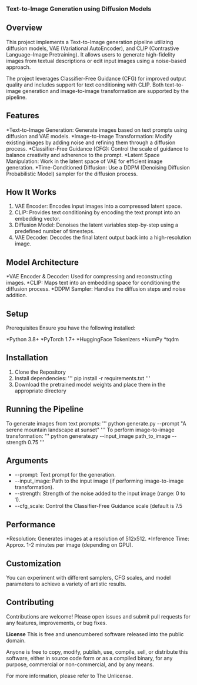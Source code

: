 ### Text-to-Image Generation using Diffusion Models

## Overview
This project implements a Text-to-Image generation pipeline utilizing diffusion models, VAE (Variational AutoEncoder), and CLIP (Contrastive Language–Image Pretraining). It allows users to generate high-fidelity images from textual descriptions or edit input images using a noise-based approach.

The project leverages Classifier-Free Guidance (CFG) for improved output quality and includes support for text conditioning with CLIP. Both text-to-image generation and image-to-image transformation are supported by the pipeline.

## Features
*Text-to-Image Generation: Generate images based on text prompts using diffusion and VAE models.
*Image-to-Image Transformation: Modify existing images by adding noise and refining them through a diffusion process.
*Classifier-Free Guidance (CFG): Control the scale of guidance to balance creativity and adherence to the prompt.
*Latent Space Manipulation: Work in the latent space of VAE for efficient image generation.
*Time-Conditioned Diffusion: Use a DDPM (Denoising Diffusion Probabilistic Model) sampler for the diffusion process.

## How It Works
1) VAE Encoder: Encodes input images into a compressed latent space.
2) CLIP: Provides text conditioning by encoding the text prompt into an embedding vector.
3) Diffusion Model: Denoises the latent variables step-by-step using a predefined number of timesteps.
4) VAE Decoder: Decodes the final latent output back into a high-resolution image.

## Model Architecture
*VAE Encoder & Decoder: Used for compressing and reconstructing images.
*CLIP: Maps text into an embedding space for conditioning the diffusion process.
*DDPM Sampler: Handles the diffusion steps and noise addition.

## Setup
Prerequisites
Ensure you have the following installed:

*Python 3.8+
*PyTorch 1.7+
*HuggingFace Tokenizers
*NumPy
*tqdm

## Installation
1) Clone the Repository
2) Install dependencies:
'''
pip install -r requirements.txt
'''
3)  Download the pretrained model weights and place them in the appropriate directory

## Running the Pipeline
To generate images from text prompts:
'''
python generate.py --prompt "A serene mountain landscape at sunset"
'''
To perform image-to-image transformation:
'''
python generate.py --input_image path_to_image --strength 0.75
'''

## Arguments
* --prompt: Text prompt for the generation.
* --input_image: Path to the input image (if performing image-to-image transformation).
* --strength: Strength of the noise added to the input image (range: 0 to 1).
* --cfg_scale: Control the Classifier-Free Guidance scale (default is 7.5

## Performance
*Resolution: Generates images at a resolution of 512x512.
*Inference Time: Approx. 1-2 minutes per image (depending on GPU).

## Customization
You can experiment with different samplers, CFG scales, and model parameters to achieve a variety of artistic results.

## Contributing
Contributions are welcome! Please open issues and submit pull requests for any features, improvements, or bug fixes.

**License**
This is free and unencumbered software released into the public domain.

Anyone is free to copy, modify, publish, use, compile, sell, or distribute this software, either in source code form or as a compiled binary, for any purpose, commercial or non-commercial, and by any means.

For more information, please refer to The Unlicense.
